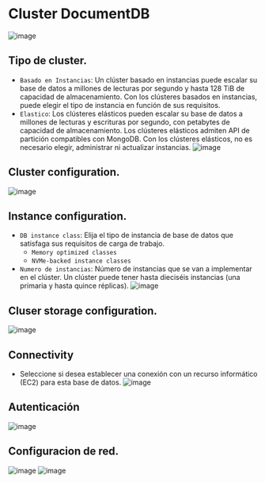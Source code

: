# Cluster DocumentDB
![image](https://github.com/user-attachments/assets/000668c7-81b7-4ef4-8154-32ec09d6602f)

## Tipo de cluster.
- `Basado en Instancias`: Un clúster basado en instancias puede escalar su base de datos a millones de lecturas por segundo y hasta 128 TiB de capacidad de almacenamiento. Con los clústeres basados en instancias, puede elegir el tipo de instancia en función de sus requisitos.
- `Elastico`: Los clústeres elásticos pueden escalar su base de datos a millones de lecturas y escrituras por segundo, con petabytes de capacidad de almacenamiento. Los clústeres elásticos admiten API de partición compatibles con MongoDB. Con los clústeres elásticos, no es necesario elegir, administrar ni actualizar instancias.
![image](https://github.com/user-attachments/assets/a8d41ed4-c4d6-4087-bb11-98110b399ad9)

## Cluster configuration.
![image](https://github.com/user-attachments/assets/97261c01-d9ed-4dff-8e16-04aea211150a)

## Instance configuration.
- `DB instance class`: Elija el tipo de instancia de base de datos que satisfaga sus requisitos de carga de trabajo.
  - `Memory optimized classes`
  - `NVMe-backed instance classes`
- `Numero de instancias`: Número de instancias que se van a implementar en el clúster. Un clúster puede tener hasta dieciséis instancias (una primaria y hasta quince réplicas).
![image](https://github.com/user-attachments/assets/758ebc32-5545-4863-8f67-9dded783fa6d)

## Cluser storage configuration.
![image](https://github.com/user-attachments/assets/6adee19f-c857-4f96-938f-f0c3d9a321a3)

## Connectivity
- Seleccione si desea establecer una conexión con un recurso informático (EC2) para esta base de datos.
![image](https://github.com/user-attachments/assets/041281a5-f6f6-477c-86ac-ff264d477d7b)

## Autenticación
![image](https://github.com/user-attachments/assets/ff77a701-e5cd-467f-be02-a3776bb25362)

## Configuracion de red.
![image](https://github.com/user-attachments/assets/1d1eb058-3f96-4f9a-95de-d1cb8edf2f4e)
![image](https://github.com/user-attachments/assets/4122ddf7-8a76-41f0-866b-a3b6d7b69042)

